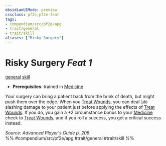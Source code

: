 ```yaml
---
obsidianUIMode: preview
cssclass: pf2e,pf2e-feat
tags:
- compendium/src/pf2e/apg
- trait/general
- trait/skill
aliases: ["Risky Surgery"]
---
```

# Risky Surgery  *Feat 1*  
[general](../../Rules/traits/general.md)  [skill](../../Rules/traits/skill.md)  

- **Prerequisites**: trained in [Medicine](../skills.md#Medicine)

Your surgery can bring a patient back from the brink of death, but might push them over the edge. When you [Treat Wounds](../../Rules/actions/treat-wounds.md), you can deal `1d8` slashing damage to your patient just before applying the effects of [Treat Wounds](../../Rules/actions/treat-wounds.md). If you do, you gain a +2 circumstance bonus to your [Medicine](../skills.md#Medicine) check to [Treat Wounds](../../Rules/actions/treat-wounds.md), and if you roll a success, you get a critical success instead.

*Source: Advanced Player's Guide p. 208*  
%% #compendium/src/pf2e/apg #trait/general #trait/skill %%
